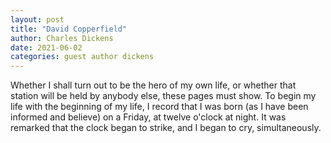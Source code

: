 ```yaml
---
layout: post
title: "David Copperfield"
author: Charles Dickens
date: 2021-06-02
categories: guest author dickens
---
```

Whether I shall turn out to be the hero of my own life, or whether that station
will be held by anybody else, these pages must show. To begin my life with the
beginning of my life,<!--more--> I record that I was born (as I have been informed and
believe) on a Friday, at twelve o'clock at night. It was remarked that the clock
began to strike, and I began to cry, simultaneously.